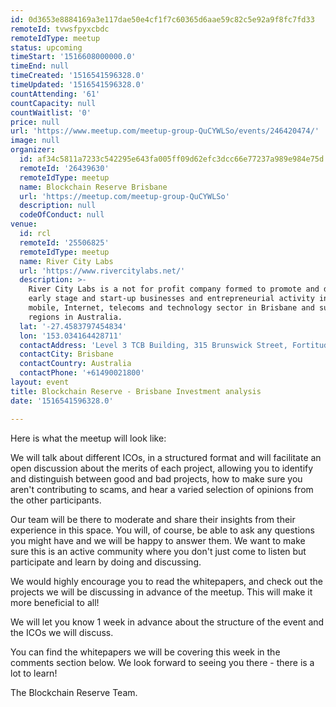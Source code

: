 ```yaml
---
id: 0d3653e8884169a3e117dae50e4cf1f7c60365d6aae59c82c5e92a9f8fc7fd33
remoteId: tvwsfpyxcbdc
remoteIdType: meetup
status: upcoming
timeStart: '1516608000000.0'
timeEnd: null
timeCreated: '1516541596328.0'
timeUpdated: '1516541596328.0'
countAttending: '61'
countCapacity: null
countWaitlist: '0'
price: null
url: 'https://www.meetup.com/meetup-group-QuCYWLSo/events/246420474/'
image: null
organizer:
  id: af34c5811a7233c542295e643fa005ff09d62efc3dcc66e77237a989e984e75d
  remoteId: '26439630'
  remoteIdType: meetup
  name: Blockchain Reserve Brisbane
  url: 'https://meetup.com/meetup-group-QuCYWLSo'
  description: null
  codeOfConduct: null
venue:
  id: rcl
  remoteId: '25506825'
  remoteIdType: meetup
  name: River City Labs
  url: 'https://www.rivercitylabs.net/'
  description: >-
    River City Labs is a not for profit company formed to promote and develop
    early stage and start-up businesses and entrepreneurial activity in the
    mobile, Internet, telecoms and technology sector in Brisbane and surrounding
    regions in Australia.
  lat: '-27.4583797454834'
  lon: '153.034164428711'
  contactAddress: 'Level 3 TCB Building, 315 Brunswick Street, Fortitude Valley '
  contactCity: Brisbane
  contactCountry: Australia
  contactPhone: '+61490021800'
layout: event
title: Blockchain Reserve - Brisbane Investment analysis
date: '1516541596328.0'

---
```

<p>Here is what the meetup will look like:</p> <p>We will talk about different ICOs, in a structured format and will facilitate an open discussion about the merits of each project, allowing you to identify and distinguish between good and bad projects, how to make sure you aren't contributing to scams, and hear a varied selection of opinions from the other participants.</p> <p>Our team will be there to moderate and share their insights from their experience in this space. You will, of course, be able to ask any questions you might have and we will be happy to answer them. We want to make sure this is an active community where you don't just come to listen but participate and learn by doing and discussing.</p> <p>We would highly encourage you to read the whitepapers, and check out the projects we will be discussing in advance of the meetup. This will make it more beneficial to all!</p> <p>We will let you know 1 week in advance about the structure of the event and the ICOs we will discuss.</p> <p>You can find the whitepapers we will be covering this week in the comments section below. We look forward to seeing you there - there is a lot to learn!</p> <p>The Blockchain Reserve Team.</p> 
